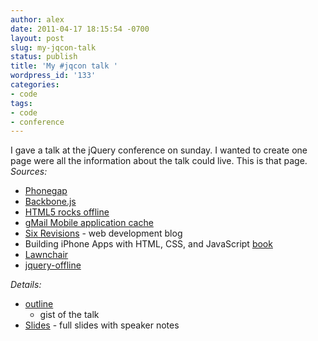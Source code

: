 ```yaml
---
author: alex
date: 2011-04-17 18:15:54 -0700
layout: post
slug: my-jqcon-talk
status: publish
title: 'My #jqcon talk '
wordpress_id: '133'
categories:
- code
tags:
- code
- conference
---
```


I gave a talk at the jQuery conference on sunday. I wanted to create one
page were all the information about the talk could live. This is that
page. *Sources:*
-   [Phonegap](http://www.phonegap.com/)
-   [Backbone.js](http://documentcloud.github.com/backbone/)
-   [HTML5 rocks offline](http://www.html5rocks.com/features/offline)
-   [gMail Mobile application
    cache](http://googlecode.blogspot.com/2009/06/gmail-for-mobile-html5-series-cache.html)
-   [Six Revisions](http://sixrevisions.com/) - web development blog
-   Building iPhone Apps with HTML, CSS, and JavaScript
    [book](http://ofps.oreilly.com/titles/9780596805784/)
-   [Lawnchair](http://westcoastlogic.com/lawnchair/)
-   [jquery-offline](https://github.com/wycats/jquery-offline)

*Details:*
-   [outline](http://dl.dropbox.com/u/133599/notes/jquery%20con%20outline)
    - gist of the talk
-   [Slides](http://dl.dropbox.com/u/133599/stash/jQueryCon11.pdf) -
    full slides with speaker notes


